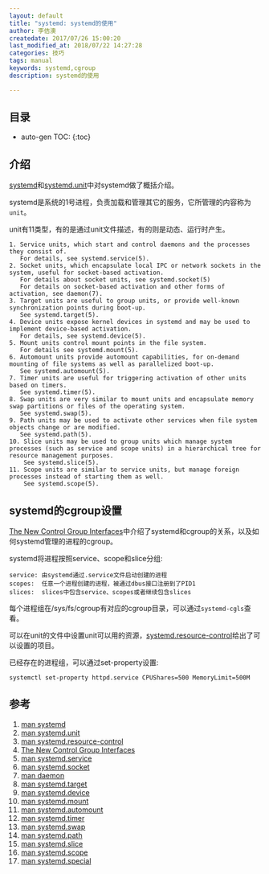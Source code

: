 ```yaml
---
layout: default
title: "systemd: systemd的使用"
author: 李佶澳
createdate: 2017/07/26 15:00:20
last_modified_at: 2018/07/22 14:27:28
categories: 技巧
tags: manual
keywords: systemd,cgroup
description: systemd的使用

---
```


## 目录
* auto-gen TOC:
{:toc}

## 介绍

[systemd][1]和[systemd.unit][1]中对systemd做了概括介绍。

systemd是系统的1号进程，负责加载和管理其它的服务，它所管理的内容称为`unit`。

unit有11类型，有的是通过unit文件描述，有的则是动态、运行时产生。

	1. Service units, which start and control daemons and the processes they consist of.
	   For details, see systemd.service(5).
	2. Socket units, which encapsulate local IPC or network sockets in the system, useful for socket-based activation. 
	   For details about socket units, see systemd.socket(5)
	   For details on socket-based activation and other forms of activation, see daemon(7).
	3. Target units are useful to group units, or provide well-known synchronization points during boot-up.
	   See systemd.target(5).
	4. Device units expose kernel devices in systemd and may be used to implement device-based activation.
	   For details, see systemd.device(5).
	5. Mount units control mount points in the file system.
	   For details see systemd.mount(5).
	6. Automount units provide automount capabilities, for on-demand mounting of file systems as well as parallelized boot-up. 
	   See systemd.automount(5).
	7. Timer units are useful for triggering activation of other units based on timers. 
	   See systemd.timer(5).
	8. Swap units are very similar to mount units and encapsulate memory swap partitions or files of the operating system. 
	   See systemd.swap(5).
	9. Path units may be used to activate other services when file system objects change or are modified. 
	   See systemd.path(5).
	10. Slice units may be used to group units which manage system processes (such as service and scope units) in a hierarchical tree for resource management purposes. 
	    See systemd.slice(5).
	11. Scope units are similar to service units, but manage foreign processes instead of starting them as well. 
	    See systemd.scope(5).

## systemd的cgroup设置

[The New Control Group Interfaces][4]中介绍了systemd和cgroup的关系，以及如何systemd管理的进程的cgroup。

systemd将进程按照service、scope和slice分组:

	service: 由systemd通过.service文件启动创建的进程
	scopes:  任意一个进程创建的进程，被通过dbus接口注册到了PID1
	slices:  slices中包含service、scopes或者继续包含slices

每个进程组在/sys/fs/cgroup有对应的cgroup目录，可以通过`systemd-cgls`查看。

可以在unit的文件中设置unit可以用的资源，[systemd.resource-control][3]给出了可以设置的项目。

已经存在的进程组，可以通过set-property设置:

	systemctl set-property httpd.service CPUShares=500 MemoryLimit=500M

## 参考

1. [man systemd][1]
2. [man systemd.unit][2]
3. [man systemd.resource-control][3]
4. [The New Control Group Interfaces][4]
5. [man systemd.service][5]
6. [man systemd.socket][6]
7. [man daemon][7]
8. [man systemd.target][8]
9. [man systemd.device][9]
10. [man systemd.mount][10]
11. [man systemd.automount][11]
12. [man systemd.timer][12]
13. [man systemd.swap][13]
14. [man systemd.path][14]
15. [man systemd.slice][15]
16. [man systemd.scope][16]
17. [man systemd.special][17]

[1]: https://www.freedesktop.org/software/systemd/man/systemd.html#  "man systemd"
[2]: https://www.freedesktop.org/software/systemd/man/systemd.unit.html  "man systemd.unit" 
[3]: https://www.freedesktop.org/software/systemd/man/systemd.resource-control.html "man systemd.resource-control"
[4]: https://www.freedesktop.org/wiki/Software/systemd/ControlGroupInterface/  "The New Control Group Interfaces"
[5]: https://www.freedesktop.org/software/systemd/man/systemd.service.html#  "man systemd.service"
[6]: https://www.freedesktop.org/software/systemd/man/systemd.socket.html#  "man systemd.socket"
[7]: https://www.freedesktop.org/software/systemd/man/daemon.html# "man daemon"
[8]: https://www.freedesktop.org/software/systemd/man/systemd.target.html# "man systemd.target"
[9]: https://www.freedesktop.org/software/systemd/man/systemd.device.html#  "man systemd.device"
[10]: https://www.freedesktop.org/software/systemd/man/systemd.mount.html# "man systemd.mount"
[11]: https://www.freedesktop.org/software/systemd/man/systemd.automount.html# "man systemd.automount"
[12]: https://www.freedesktop.org/software/systemd/man/systemd.timer.html#  "man systemd.timer"
[13]: https://www.freedesktop.org/software/systemd/man/systemd.swap.html# "man systemd.swap"
[14]: https://www.freedesktop.org/software/systemd/man/systemd.path.html# "man systemd.path"
[15]: https://www.freedesktop.org/software/systemd/man/systemd.slice.html# "man systemd.slice"
[16]: https://www.freedesktop.org/software/systemd/man/systemd.scope.html# "man systemd.scope"
[17]: https://www.freedesktop.org/software/systemd/man/systemd.special.html# "man systemd.special"
